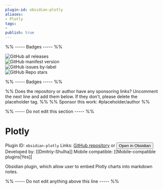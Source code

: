 ```yaml
---
plugin-id: obsidian-plotly
aliases:
- Plotly
tags: 
- 
publish: true
---
```


%% ----- Badges ----- %%

![GitHub all releases](https://img.shields.io/github/downloads/Dmitriy-Shulha/obsidian-plotly/total?color=573E7A&logo=github&style=for-the-badge)   
![GitHub manifest version](https://img.shields.io/github/manifest-json/v/Dmitriy-Shulha/obsidian-plotly?color=573E7A&logo=github&style=for-the-badge)   
![GitHub issues by-label](https://img.shields.io/github/issues/Dmitriy-Shulha/obsidian-plotly/help%20wanted?color=573E7A&logo=github&style=for-the-badge)   
![GitHub Repo stars](https://img.shields.io/github/stars/Dmitriy-Shulha/obsidian-plotly?color=573E7A&logo=github&style=for-the-badge)

%% ----- Badges ----- %%

%% Does the repository or author have any sponsoring links? Uncomment the next line and add them below. If they don't, please delete the placeholder tag. %%
%% Sponsor this work: #placeholder/author %%

%% ----- Do not edit this section ----- %%

# Plotly

Plugin ID: `obsidian-plotly`
Links: [GitHub repository](https://github.com/Dmitriy-Shulha/obsidian-plotly) or [<button id=HH>Open in Obsidian</button>](obsidian://goto-plugin?id=obsidian-plotly)
Developed by: [[Dmitriy-Shulha]]
Mobile compatible: [[Mobile-compatible plugins|Yes]]

Obsidian plugin, which allow user to embed Plotly charts into markdown notes.

%% ----- Do not edit anything above this line ----- %% 
